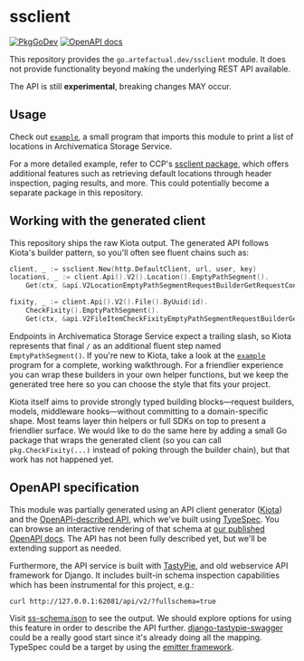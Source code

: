 # ssclient

[![PkgGoDev](https://pkg.go.dev/badge/go.artefactual.dev/ssclient)](https://pkg.go.dev/go.artefactual.dev/ssclient)
[![OpenAPI docs](https://img.shields.io/badge/openapi-docs-orange?logo=openapiinitiative&color=6BA539)][openapi-docs]

This repository provides the `go.artefactual.dev/ssclient` module. It does not
provide functionality beyond making the underlying REST API available.

The API is still **experimental**, breaking changes MAY occur.

## Usage

Check out [`example`], a small program that imports this module to print a list
of locations in Archivematica Storage Service.

For a more detailed example, refer to CCP's [ssclient package][ccp-ssclient],
which offers additional features such as retrieving default locations through
header inspection, paging results, and more. This could potentially become a
separate package in this repository.

## Working with the generated client

This repository ships the raw Kiota output. The generated API follows Kiota's
builder pattern, so you'll often see fluent chains such as:

```go
client, _ := ssclient.New(http.DefaultClient, url, user, key)
locations, _ := client.Api().V2().Location().EmptyPathSegment().
    Get(ctx, &api.V2LocationEmptyPathSegmentRequestBuilderGetRequestConfiguration{})

fixity, _ := client.Api().V2().File().ByUuid(id).
    CheckFixity().EmptyPathSegment().
    Get(ctx, &api.V2FileItemCheckFixityEmptyPathSegmentRequestBuilderGetRequestConfiguration{})
```

Endpoints in Archivematica Storage Service expect a trailing slash, so Kiota
represents that final `/` as an additional fluent step named
`EmptyPathSegment()`. If you're new to Kiota, take a look at the
[`example`](./example/main.go) program for a complete, working walkthrough.
For a friendlier experience you can wrap these builders in your own helper
functions, but we keep the generated tree here so you can choose the style that
fits your project.

Kiota itself aims to provide strongly typed building blocks—request builders,
models, middleware hooks—without committing to a domain-specific shape. Most
teams layer thin helpers or full SDKs on top to present a friendlier surface.
We would like to do the same here by adding a small Go package that wraps the
generated client (so you can call `pkg.CheckFixity(...)` instead of poking
through the builder chain), but that work has not happened yet.

## OpenAPI specification

This module was partially generated using an API client generator ([Kiota]) and
the [OpenAPI-described API][openapi-schema], which we've built using [TypeSpec].
You can browse an interactive rendering of that schema at [our published
OpenAPI docs][openapi-docs]. The API has not been fully described yet, but
we'll be extending support as needed.

Furthermore, the API service is built with [TastyPie], and old webservice API
framework for Django. It includes built-in schema inspection capabilities which
has been instrumental for this project, e.g.:

    curl http://127.0.0.1:62081/api/v2/?fullschema=true

Visit [ss-schema.json] to see the output. We should explore options for
using this feature in order to describe the API further.
[django-tastypie-swagger] could be a really good start since it's already
doing all the mapping. TypeSpec could be a target by using the [emitter
framework].

[`example`]: ./example/main.go
[Kiota]: https://learn.microsoft.com/en-us/openapi/kiota/overview
[TypeSpec]: https://typespec.io
[openapi-schema]: https://raw.githubusercontent.com/artefactual-labs/ssclient-go/main/typespec/tsp-output/%40typespec/openapi3/openapi.v1.yaml
[openapi-docs]: https://artefactual-labs.github.io/ssclient-go/
[TastyPie]: https://django-tastypie.readthedocs.io/
[ss-schema.json]: https://gist.github.com/sevein/379f101ab9305235844c1e5101eeba04
[django-tastypie-swagger]: https://github.com/concentricsky/django-tastypie-swagger
[emitter framework]: https://typespec.io/docs/next/extending-typespec/emitter-framework
[ccp-ssclient]: https://github.com/artefactual-labs/ccp/tree/ccp/hack/ccp/internal/ssclient
